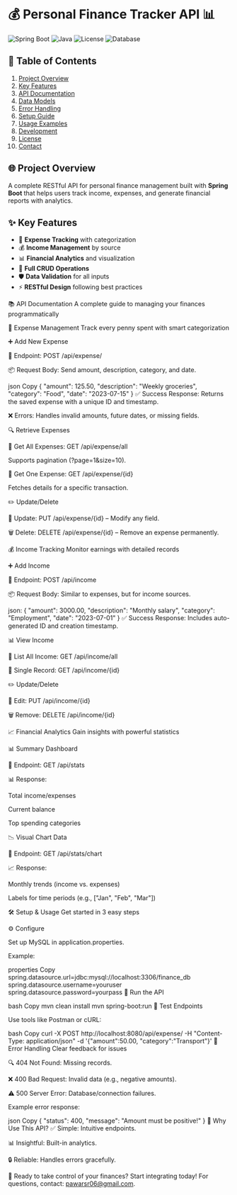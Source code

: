 # 💰 Personal Finance Tracker API 📊

![Spring Boot](https://img.shields.io/badge/Spring_Boot-3.1.5-green)
![Java](https://img.shields.io/badge/Java-17-blue)
![License](https://img.shields.io/badge/License-MIT-yellow)
![Database](https://img.shields.io/badge/MySQL-8.0-orange)

## 📖 Table of Contents
1. [Project Overview](#-project-overview)
2. [Key Features](#-key-features)
3. [API Documentation](#-api-documentation)
4. [Data Models](#-data-models)
5. [Error Handling](#-error-handling)
6. [Setup Guide](#-setup-guide)
7. [Usage Examples](#-usage-examples)
8. [Development](#-development)
9. [License](#-license)
10. [Contact](#-contact)

## 🌐 Project Overview
A complete RESTful API for personal finance management built with **Spring Boot** that helps users track income, expenses, and generate financial reports with analytics.

## ✨ Key Features
- 💸 **Expense Tracking** with categorization
- 💰 **Income Management** by source
- 📊 **Financial Analytics** and visualization
- 🔄 **Full CRUD Operations**
- 🛡️ **Data Validation** for all inputs
- ⚡ **RESTful Design** following best practices



📚 API Documentation
A complete guide to managing your finances programmatically

💸 Expense Management
Track every penny spent with smart categorization

➕ Add New Expense

📍 Endpoint: POST /api/expense/

📦 Request Body: Send amount, description, category, and date.

json
Copy
{
  "amount": 125.50,
  "description": "Weekly groceries",
  "category": "Food",
  "date": "2023-07-15"
}
✅ Success Response: Returns the saved expense with a unique ID and timestamp.

❌ Errors: Handles invalid amounts, future dates, or missing fields.

🔍 Retrieve Expenses

📂 Get All Expenses: GET /api/expense/all

Supports pagination (?page=1&size=10).

🔎 Get One Expense: GET /api/expense/{id}

Fetches details for a specific transaction.

✏️ Update/Delete

🔄 Update: PUT /api/expense/{id} – Modify any field.

🗑️ Delete: DELETE /api/expense/{id} – Remove an expense permanently.

💰 Income Tracking
Monitor earnings with detailed records

➕ Add Income

📍 Endpoint: POST /api/income

📦 Request Body: Similar to expenses, but for income sources.

json:
{
  "amount": 3000.00,
  "description": "Monthly salary",
  "category": "Employment",
  "date": "2023-07-01"
}
✅ Success Response: Includes auto-generated ID and creation timestamp.

📊 View Income

📂 List All Income: GET /api/income/all

🔎 Single Record: GET /api/income/{id}

✏️ Update/Delete

🔄 Edit: PUT /api/income/{id}

🗑️ Remove: DELETE /api/income/{id}

📈 Financial Analytics
Gain insights with powerful statistics

📊 Summary Dashboard

📍 Endpoint: GET /api/stats

📊 Response:

Total income/expenses

Current balance

Top spending categories

📉 Visual Chart Data

📍 Endpoint: GET /api/stats/chart

📈 Response:

Monthly trends (income vs. expenses)

Labels for time periods (e.g., ["Jan", "Feb", "Mar"])

🛠️ Setup & Usage
Get started in 3 easy steps

⚙️ Configure

Set up MySQL in application.properties.

Example:

properties
Copy
spring.datasource.url=jdbc:mysql://localhost:3306/finance_db
spring.datasource.username=youruser
spring.datasource.password=yourpass
🚀 Run the API

bash
Copy
mvn clean install
mvn spring-boot:run
🔗 Test Endpoints

Use tools like Postman or cURL:

bash
Copy
curl -X POST http://localhost:8080/api/expense/ -H "Content-Type: application/json" -d '{"amount":50.00, "category":"Transport"}'
🚨 Error Handling
Clear feedback for issues

🔍 404 Not Found: Missing records.

❌ 400 Bad Request: Invalid data (e.g., negative amounts).

⚠️ 500 Server Error: Database/connection failures.

Example error response:

json
Copy
{
  "status": 400,
  "message": "Amount must be positive!"
}
🌟 Why Use This API?
✅ Simple: Intuitive endpoints.

📊 Insightful: Built-in analytics.

🔒 Reliable: Handles errors gracefully.

🎉 Ready to take control of your finances? Start integrating today!
For questions, contact: pawarsr06@gmail.com.
